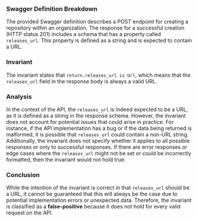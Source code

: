 ### Swagger Definition Breakdown
The provided Swagger definition describes a POST endpoint for creating a repository within an organization. The response for a successful creation (HTTP status 201) includes a schema that has a property called `releases_url`. This property is defined as a string and is expected to contain a URL.

### Invariant
The invariant states that `return.releases_url is Url`, which means that the `releases_url` field in the response body is always a valid URL.

### Analysis
In the context of the API, the `releases_url` is indeed expected to be a URL, as it is defined as a string in the response schema. However, the invariant does not account for potential issues that could arise in practice. For instance, if the API implementation has a bug or if the data being returned is malformed, it is possible that `releases_url` could contain a non-URL string. Additionally, the invariant does not specify whether it applies to all possible responses or only to successful responses. If there are error responses or edge cases where the `releases_url` might not be set or could be incorrectly formatted, then the invariant would not hold true.

### Conclusion
While the intention of the invariant is correct in that `releases_url` should be a URL, it cannot be guaranteed that this will always be the case due to potential implementation errors or unexpected data. Therefore, the invariant is classified as a **false-positive** because it does not hold for every valid request on the API.
